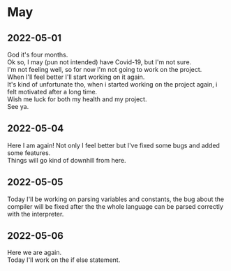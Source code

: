 # May

## 2022-05-01

God it's four months.  
Ok so, I may (pun not intended) have Covid-19, but I'm not sure.  
I'm not feeling well, so for now I'm not going to work on the project.  
When I'll feel better I'll start working on it again.  
It's kind of unfortunate tho, when i started working on the project again, i felt motivated after a long time.  
Wish me luck for both my health and my project.  
See ya.

## 2022-05-04

Here I am again! Not only I feel better but I've fixed some bugs and added some features.  
Things will go kind of downhill from here.

## 2022-05-05

Today I'll be working on parsing variables and constants, the bug about the compiler will be fixed after the 
the whole language can be parsed correctly with the interpreter.

## 2022-05-06

Here we are again.  
Today I'll work on the if else statement.